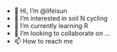 - 👋 Hi, I’m @lifeisun
- 👀 I’m interested in soil N cycling
- 🌱 I’m currently learning R
- 💞️ I’m looking to collaborate on ...
- 📫 How to reach me 

<!---
lifeisun/lifeisun is a ✨ special ✨ repository because its `README.md` (this file) appears on your GitHub profile.
You can click the Preview link to take a look at your changes.
--->
